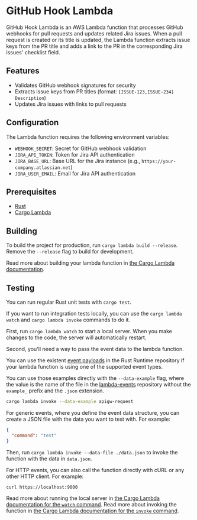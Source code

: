 # GitHub Hook Lambda

GitHub Hook Lambda is an AWS Lambda function that processes GitHub webhooks for pull requests and updates related Jira
issues. When a pull request is created or its title is updated, the Lambda function extracts issue keys from the PR
title and adds a link to the PR in the corresponding Jira issues' checklist field.

## Features

- Validates GitHub webhook signatures for security
- Extracts issue keys from PR titles (format: `[ISSUE-123,ISSUE-234] Description`)
- Updates Jira issues with links to pull requests

## Configuration

The Lambda function requires the following environment variables:

- `WEBHOOK_SECRET`: Secret for GitHub webhook validation
- `JIRA_API_TOKEN`: Token for Jira API authentication
- `JIRA_BASE_URL`: Base URL for the Jira instance (e.g., `https://your-company.atlassian.net`)
- `JIRA_USER_EMAIL`: Email for Jira API authentication

## Prerequisites

- [Rust](https://www.rust-lang.org/tools/install)
- [Cargo Lambda](https://www.cargo-lambda.info/guide/installation.html)

## Building

To build the project for production, run `cargo lambda build --release`. Remove the `--release` flag to build for
development.

Read more about building your lambda function
in [the Cargo Lambda documentation](https://www.cargo-lambda.info/commands/build.html).

## Testing

You can run regular Rust unit tests with `cargo test`.

If you want to run integration tests locally, you can use the `cargo lambda watch` and `cargo lambda invoke` commands to
do it.

First, run `cargo lambda watch` to start a local server. When you make changes to the code, the server will
automatically restart.

Second, you'll need a way to pass the event data to the lambda function.

You can use the
existent [event payloads](https://github.com/awslabs/aws-lambda-rust-runtime/tree/main/lambda-events/src/fixtures) in
the Rust Runtime repository if your lambda function is using one of the supported event types.

You can use those examples directly with the `--data-example` flag, where the value is the name of the file in
the [lambda-events](https://github.com/awslabs/aws-lambda-rust-runtime/tree/main/lambda-events/src/fixtures) repository
without the `example_` prefix and the `.json` extension.

```bash
cargo lambda invoke --data-example apigw-request
```

For generic events, where you define the event data structure, you can create a JSON file with the data you want to test
with. For example:

```json
{
  "command": "test"
}
```

Then, run `cargo lambda invoke --data-file ./data.json` to invoke the function with the data in `data.json`.

For HTTP events, you can also call the function directly with cURL or any other HTTP client. For example:

```bash
curl https://localhost:9000
```

Read more about running the local server in [the Cargo Lambda documentation for the
`watch` command](https://www.cargo-lambda.info/commands/watch.html). Read more about invoking the function
in [the Cargo Lambda documentation for the `invoke` command](https://www.cargo-lambda.info/commands/invoke.html).
